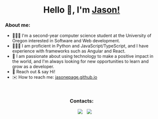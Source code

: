 <h1 align="center">Hello 👋, I'm <a href="https://jasonepage.github.io/" target="blank">
Jason!</a></h1>

<h3>About me:</h3>

- 👨🏻‍🎓 I'm a second-year computer science student at the University of Oregon interested in Software and Web development.
- 👨🏻‍💻 I am proficient in Python and JavaScript/TypeScript, and I have experience with frameworks such as Angular and React.
- 🍎 I am passionate about using technology to make a positive impact in the world, and I'm always looking for new opportunities to learn and grow as a developer.
- 💬 Reach out & say Hi!
- ✉️ How to reach me: <a href="https://jasonepage.github.io/" target="blank"> jasonepage.github.io </a>

<br>
<h3 align="center"> Contacts: </h3>
<p align="center">
  <div align="center"  class="icons-social" style="margin-left: 10px;">
        <a style="margin-left: 10px;"  target="_blank" href="https://www.linkedin.com/in/jason-page-b244b9233/">
			<img src="https://img.icons8.com/doodle/40/000000/linkedin--v2.png"></a>
        <a style="margin-left: 10px;" target="_blank" href="https://github.com/jasonepage">
		<img src="https://img.icons8.com/doodle/40/000000/github--v1.png"></a>
    </div>
</p>

